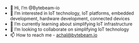- 👋 Hi, I’m @Bytebeam-io
- 👀 I’m interested in IoT technology, IoT platforms, embedded development, hardware development, connected devices 
- 🌱 I’m currently learning about simplifying IoT infrastructure 
- 💞️ I’m looking to collaborate on simplifying IoT technology
- 📫 How to reach me - achal@bytebeam.io

<!---
Bytebeam-io/Bytebeam-io is a ✨ special ✨ repository because its `README.md` (this file) appears on your GitHub profile.
You can click the Preview link to take a look at your changes.
--->
